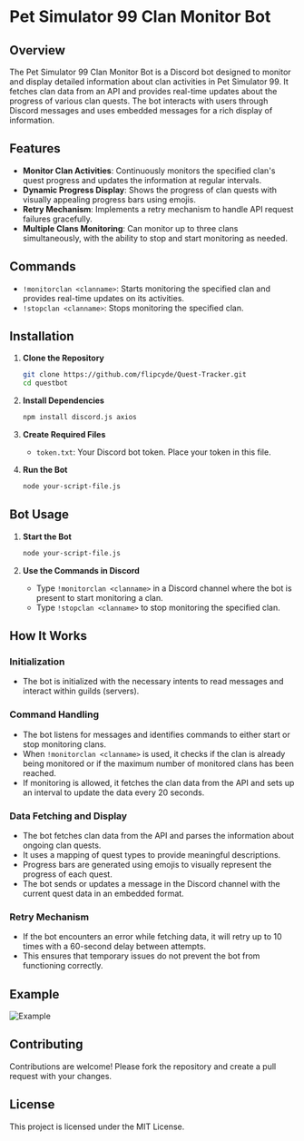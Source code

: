 
# Pet Simulator 99 Clan Monitor Bot

## Overview
The Pet Simulator 99 Clan Monitor Bot is a Discord bot designed to monitor and display detailed information about clan activities in Pet Simulator 99. It fetches clan data from an API and provides real-time updates about the progress of various clan quests. The bot interacts with users through Discord messages and uses embedded messages for a rich display of information.

## Features
- **Monitor Clan Activities**: Continuously monitors the specified clan's quest progress and updates the information at regular intervals.
- **Dynamic Progress Display**: Shows the progress of clan quests with visually appealing progress bars using emojis.
- **Retry Mechanism**: Implements a retry mechanism to handle API request failures gracefully.
- **Multiple Clans Monitoring**: Can monitor up to three clans simultaneously, with the ability to stop and start monitoring as needed.

## Commands
- `!monitorclan <clanname>`: Starts monitoring the specified clan and provides real-time updates on its activities.
- `!stopclan <clanname>`: Stops monitoring the specified clan.

## Installation

1. **Clone the Repository**
   ```bash
   git clone https://github.com/flipcyde/Quest-Tracker.git
   cd questbot
   ```

2. **Install Dependencies**
   ```bash
   npm install discord.js axios
   ```

3. **Create Required Files**
   - `token.txt`: Your Discord bot token. Place your token in this file.

4. **Run the Bot**
   ```bash
   node your-script-file.js
   ```

## Bot Usage

1. **Start the Bot**
   ```bash
   node your-script-file.js
   ```

2. **Use the Commands in Discord**
   - Type `!monitorclan <clanname>` in a Discord channel where the bot is present to start monitoring a clan.
   - Type `!stopclan <clanname>` to stop monitoring the specified clan.

## How It Works

### Initialization
- The bot is initialized with the necessary intents to read messages and interact within guilds (servers).

### Command Handling
- The bot listens for messages and identifies commands to either start or stop monitoring clans.
- When `!monitorclan <clanname>` is used, it checks if the clan is already being monitored or if the maximum number of monitored clans has been reached.
- If monitoring is allowed, it fetches the clan data from the API and sets up an interval to update the data every 20 seconds.

### Data Fetching and Display
- The bot fetches clan data from the API and parses the information about ongoing clan quests.
- It uses a mapping of quest types to provide meaningful descriptions.
- Progress bars are generated using emojis to visually represent the progress of each quest.
- The bot sends or updates a message in the Discord channel with the current quest data in an embedded format.

### Retry Mechanism
- If the bot encounters an error while fetching data, it will retry up to 10 times with a 60-second delay between attempts.
- This ensures that temporary issues do not prevent the bot from functioning correctly.

## Example
![Example](example.png)

## Contributing
Contributions are welcome! Please fork the repository and create a pull request with your changes.

## License
This project is licensed under the MIT License.
